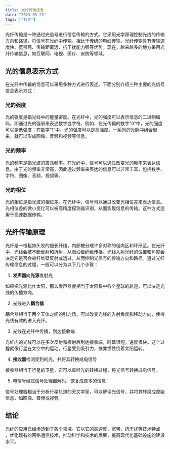 ```yaml
---
title: 光纤传输信息
date: "2023-05-23"
tags: ["科普"]
---
```


光纤传输是一种通过光信号进行信息传输的方式。它采用光学原理控制光线的传输方向和路径，将信号在光纤中传输。相比于传统的电线传输，光纤传输具有传输速度快、宽带高、传输距离远、抗干扰能力强等优势。现在，越来越多的地方采用光纤传输信息，如互联网、电视、医疗、安防等领域。

## 光的信息表示方式

在光纤中传输的信息可以采用多种方式进行表述。下面分别介绍三种主要的光信号信息表示方式：

### 光的强度

光的强度是指光线中的能量密度。在光纤中，光的强度可以表示信息的二进制编码，即通过光的强弱来表述数字或字符。例如，在光传输的数字“0”中，光的强度可以是低强度；在数字“1”中，光的强度可以是高强度。一系列的光脉冲组合起来，就可以形成图像、音频和视频等信息。

### 光的频率

光的频率是指光波的震荡频率。在光纤中，信号可以通过改变光的频率来表达信息。由于光的频率非常高，因此通过频率来表达的信息可以非常丰富，包括数字、字符、图像、音频、视频等。

### 光的相位

光的相位是指光波的相位差。在光纤中，信号可以通过改变光相位差来表达信息。光相位差的微小变化可以被高精度探测器识别，从而实现信息的传输。这种方式适用于高速数据传输。

## 光纤传输原理

光纤是一根粗如头发的细长纤维，内部被分成许多对称的径向区和环形区。在光纤中，光线会被不断反射和折射，从而沿着纤维传播。光线入射光纤的位置和角度会决定它是否会被纤维壁反射或透过，从而控制光信号的传输方向和路径。通过光纤传输信息的过程，一般可以分为以下几个步骤：

1. **发声器**向**光源**发射光

如果把光源比作太阳，那么发声器就相当于太阳系中各个星球的轨道，可以决定光线的传播方向。

2. 光线进入**耦合器**

耦合器相当于两个天体之间的引力场，可以改变光线的入射角度和移动方向，使得光线有效的进入光纤。

3. 光线在光纤中传播，到达接收端

光纤内的光线可以在多次反射和折射后到达接收端，时延很短，速度很快。这个过程就像行星在太空中的运动，行星受到吸引力，依靠惯性绕着太阳运转。

4. **接收器**检测受到的光，并将其转换成电信号

接收器相当于行星的卫星，它可以监听光的转换过程，将光信号转换成电信号。

5. 电信号经过信号处理器解码，恢复成原本的信息

信号处理器相当于分析行星轨道的天文学家，可以解读光信号，并将其转换成原始信息，如图像、音频或视频。

## 结论

光纤的应用已经渗透到了各个领域。它以它的高速度，宽带，抗干扰等技术特点 ，优化现有的网络通信技术，推动科学和技术的发展，提高现代化基础设施的建设水平。
